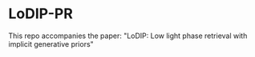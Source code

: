 # LoDIP-PR
This repo accompanies the paper: "LoDIP: Low light phase retrieval with implicit generative  priors"
